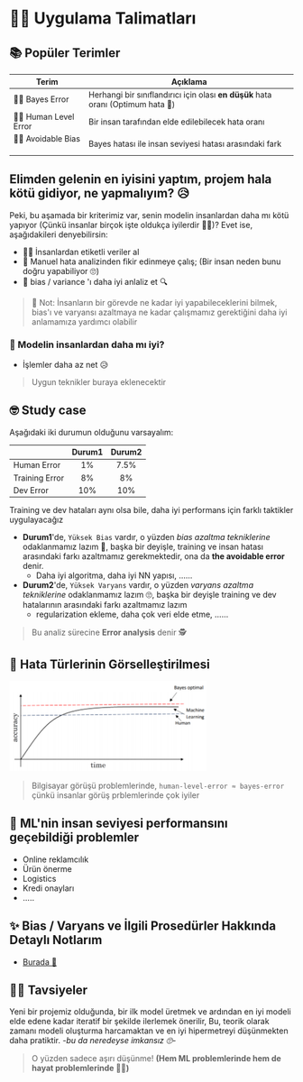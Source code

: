 # 👩‍🏫 Uygulama Talimatları

## 📚 Popüler Terimler

| Terim                | Açıklama                                       |
| -------------------- | ---------------------------------------------- |
| 👩‍🎓 Bayes Error        | Herhangi bir sınıflandırıcı için olası **en düşük** hata oranı (Optimum hata 🤔) |
| 👩‍🏫 Human Level Error  | Bir insan tarafından elde edilebilecek hata oranı |
| 👮‍♀️ Avoidable Bias ‍    | Bayes hatası ile insan seviyesi hatası arasındaki fark |

## Elimden gelenin en iyisini yaptım, projem hala kötü gidiyor, ne yapmalıyım? 😥
Peki, bu aşamada bir kriterimiz var, senin modelin insanlardan daha mı kötü yapıyor (Çünkü insanlar birçok işte oldukça iyilerdir 👩‍🎓)? Evet ise, aşağıdakileri denyebilirsin:
* 👩‍🏫 İnsanlardan etiketli veriler  al
* 👀 Manuel hata analizinden fikir edinmeye çalış; (Bir insan neden bunu doğru yapabiliyor 🙄) 
* 🔎 bias / variance 'ı daha iyi anlaliz et 🔍

> 🤔 Not: İnsanların bir görevde ne kadar iyi yapabileceklerini bilmek, bias'ı ve varyansı azaltmaya ne kadar çalışmamız gerektiğini daha iyi anlamamıza yardımcı olabilir

### 🧐 Modelin insanlardan daha mı iyi?

* İşlemler daha az net 😥

> Uygun teknikler buraya eklenecektir

## 🤓 Study case
Aşağıdaki iki durumun olduğunu varsayalım:

|                    | Durum1     | Durum2   | 
| ------------------ | :--------: | :------: |
| Human Error        | 1%         | 7.5%     |     
| Training Error     | 8%         | 8%       |
| Dev Error          | 10%        | 10%      |

Training ve dev hataları aynı olsa bile, daha iyi performans için farklı taktikler uygulayacağız

* **Durum1**'de, `Yüksek Bias` vardır, o yüzden _bias azaltma tekniklerine_ odaklanmamız lazım 🤔, başka bir deyişle, training ve insan hatası arasındaki farkı azaltmamız gerekmektedir, ona da **the avoidable error** denir.
  * Daha iyi algoritma, daha iyi NN yapısı, ......
* **Durum2**'de, `Yüksek Varyans` vardır, o yüzden _varyans azaltma tekniklerine_ odaklanmamız lazım 🙄, başka bir deyişle training ve dev hatalarının arasındaki farkı azaltmamız lazım
  * regularization ekleme, daha çok veri elde etme, ......

> Bu analiz sürecine **Error analysis** denir 🕵️‍

## 👀 Hata Türlerinin Görselleştirilmesi

<img src="../res/ErrorTypes.png" width="350"  />

> Bilgisayar görüşü problemlerinde, `human-level-error ≈ bayes-error` çünkü insanlar görüş prblemlerinde çok iyiler


## 🤗 ML'nin insan seviyesi performansını geçebildiği problemler
* Online reklamcılık
* Ürün önerme
* Logistics
* Kredi onayları
* .....

## ✨ Bias / Varyans ve İlgili Prosedürler Hakkında Detaylı Notlarım
* [Burada 🐾](../0-NNKavramları/4-PratikNotlar.md)

## 🤸‍♀️ Tavsiyeler
Yeni bir projemiz olduğunda, bir ilk model üretmek ve ardından en iyi modeli elde edene kadar iteratif bir şekilde ilerlemek önerilir, Bu, teorik olarak zamanı modeli oluşturma  harcamaktan ve en iyi hipermetreyi düşünmekten daha pratiktir. *-bu da neredeyse imkansız 🙄-*

> O yüzden sadece aşırı düşünme! **(Hem ML problemlerinde hem de hayat problemlerinde 🤗🙆‍)**

